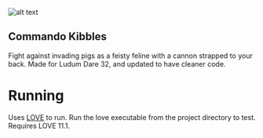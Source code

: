 ![alt text](https://github.com/bakpakin/CommandoKibbles/raw/master/preview.gif)

## Commando Kibbles

Fight against invading pigs as a feisty feline with a cannon strapped to your back. Made for
Ludum Dare 32, and updated to have cleaner code.

# Running

Uses [LOVE](https://love2d.org/) to run. Run the love executable from the project directory to test.
Requires LOVE 11.1.
